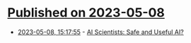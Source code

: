 # [Published on 2023-05-08](index.md)

* [2023-05-08, 15:17:55](https://lobste.rs/s/ogrfgo/ai_scientists_safe_useful_ai) - [AI Scientists: Safe and Useful AI?](https://yoshuabengio.org/2023/05/07/ai-scientists-safe-and-useful-ai/)
